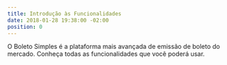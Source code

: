 ```yaml
---
title: Introdução às Funcionalidades
date: 2018-01-28 19:38:00 -02:00
position: 0
---
```


O Boleto Simples é a plataforma mais avançada de emissão de boleto do mercado. Conheça todas as funcionalidades que você poderá usar.